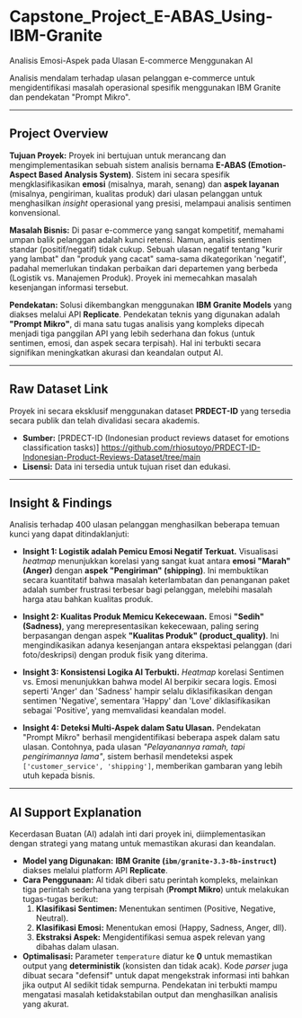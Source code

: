 # Capstone_Project_E-ABAS_Using-IBM-Granite

Analisis Emosi-Aspek pada Ulasan E-commerce Menggunakan AI

Analisis mendalam terhadap ulasan pelanggan e-commerce untuk mengidentifikasi masalah operasional spesifik menggunakan IBM Granite dan pendekatan "Prompt Mikro".

---

## Project Overview

**Tujuan Proyek:** Proyek ini bertujuan untuk merancang dan mengimplementasikan sebuah sistem analisis bernama **E-ABAS (Emotion-Aspect Based Analysis System)**. Sistem ini secara spesifik mengklasifikasikan **emosi** (misalnya, marah, senang) dan **aspek layanan** (misalnya, pengiriman, kualitas produk) dari ulasan pelanggan untuk menghasilkan *insight* operasional yang presisi, melampaui analisis sentimen konvensional.

**Masalah Bisnis:** Di pasar e-commerce yang sangat kompetitif, memahami umpan balik pelanggan adalah kunci retensi. Namun, analisis sentimen standar (positif/negatif) tidak cukup. Sebuah ulasan negatif tentang "kurir yang lambat" dan "produk yang cacat" sama-sama dikategorikan 'negatif', padahal memerlukan tindakan perbaikan dari departemen yang berbeda (Logistik vs. Manajemen Produk). Proyek ini memecahkan masalah kesenjangan informasi tersebut.

**Pendekatan:** Solusi dikembangkan menggunakan **IBM Granite Models** yang diakses melalui API **Replicate**. Pendekatan teknis yang digunakan adalah **"Prompt Mikro"**, di mana satu tugas analisis yang kompleks dipecah menjadi tiga panggilan API yang lebih sederhana dan fokus (untuk sentimen, emosi, dan aspek secara terpisah). Hal ini terbukti secara signifikan meningkatkan akurasi dan keandalan output AI.

---

## Raw Dataset Link

Proyek ini secara eksklusif menggunakan dataset **PRDECT-ID** yang tersedia secara publik dan telah divalidasi secara akademis.

* **Sumber:** [PRDECT-ID (Indonesian product reviews dataset for emotions classification tasks)] https://github.com/rhiosutoyo/PRDECT-ID-Indonesian-Product-Reviews-Dataset/tree/main
* **Lisensi:** Data ini tersedia untuk tujuan riset dan edukasi.

---

## Insight & Findings

Analisis terhadap 400 ulasan pelanggan menghasilkan beberapa temuan kunci yang dapat ditindaklanjuti:

* **Insight 1: Logistik adalah Pemicu Emosi Negatif Terkuat.**
    Visualisasi *heatmap* menunjukkan korelasi yang sangat kuat antara **emosi "Marah" (Anger)** dengan **aspek "Pengiriman" (shipping)**. Ini membuktikan secara kuantitatif bahwa masalah keterlambatan dan penanganan paket adalah sumber frustrasi terbesar bagi pelanggan, melebihi masalah harga atau bahkan kualitas produk.

* **Insight 2: Kualitas Produk Memicu Kekecewaan.**
    Emosi **"Sedih" (Sadness)**, yang merepresentasikan kekecewaan, paling sering berpasangan dengan aspek **"Kualitas Produk" (product_quality)**. Ini mengindikasikan adanya kesenjangan antara ekspektasi pelanggan (dari foto/deskripsi) dengan produk fisik yang diterima.

* **Insight 3: Konsistensi Logika AI Terbukti.**
    *Heatmap* korelasi Sentimen vs. Emosi menunjukkan bahwa model AI berpikir secara logis. Emosi seperti 'Anger' dan 'Sadness' hampir selalu diklasifikasikan dengan sentimen 'Negative', sementara 'Happy' dan 'Love' diklasifikasikan sebagai 'Positive', yang memvalidasi keandalan model.

* **Insight 4: Deteksi Multi-Aspek dalam Satu Ulasan.**
    Pendekatan "Prompt Mikro" berhasil mengidentifikasi beberapa aspek dalam satu ulasan. Contohnya, pada ulasan *"Pelayanannya ramah, tapi pengirimannya lama"*, sistem berhasil mendeteksi aspek `['customer_service', 'shipping']`, memberikan gambaran yang lebih utuh kepada bisnis.

---

## AI Support Explanation

Kecerdasan Buatan (AI) adalah inti dari proyek ini, diimplementasikan dengan strategi yang matang untuk memastikan akurasi dan keandalan.

* **Model yang Digunakan:** **IBM Granite (`ibm/granite-3.3-8b-instruct`)** diakses melalui platform API **Replicate**.
* **Cara Penggunaan:** AI tidak diberi satu perintah kompleks, melainkan tiga perintah sederhana yang terpisah (**Prompt Mikro**) untuk melakukan tugas-tugas berikut:
    1.  **Klasifikasi Sentimen:** Menentukan sentimen (Positive, Negative, Neutral).
    2.  **Klasifikasi Emosi:** Menentukan emosi (Happy, Sadness, Anger, dll).
    3.  **Ekstraksi Aspek:** Mengidentifikasi semua aspek relevan yang dibahas dalam ulasan.
* **Optimalisasi:** Parameter `temperature` diatur ke **0** untuk memastikan output yang **deterministik** (konsisten dan tidak acak). Kode *parser* juga dibuat secara "defensif" untuk dapat mengekstrak informasi inti bahkan jika output AI sedikit tidak sempurna. Pendekatan ini terbukti mampu mengatasi masalah ketidakstabilan output dan menghasilkan analisis yang akurat.
